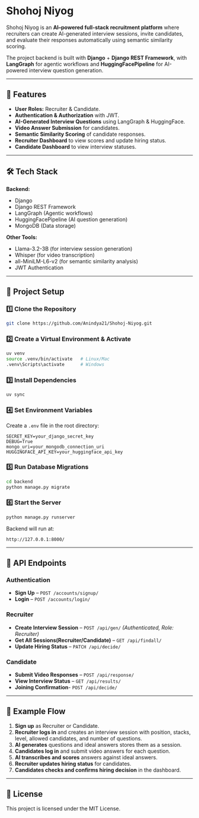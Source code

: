 # Shohoj Niyog

Shohoj Niyog is an **AI–powered full-stack recruitment platform** where recruiters can create AI-generated interview sessions, invite candidates, and evaluate their responses automatically using semantic similarity scoring.

The project backend is built with **Django** + **Django REST Framework**, with **LangGraph** for agentic workflows and **HuggingFacePipeline** for AI-powered interview question generation.

---

## 🚀 Features

- **User Roles:** Recruiter & Candidate.
- **Authentication & Authorization** with JWT.
- **AI-Generated Interview Questions** using LangGraph & HuggingFace.
- **Video Answer Submission** for candidates.
- **Semantic Similarity Scoring** of candidate responses.
- **Recruiter Dashboard** to view scores and update hiring status.
- **Candidate Dashboard** to view interview statuses.

---

## 🛠️ Tech Stack

**Backend:**
- Django
- Django REST Framework
- LangGraph (Agentic workflows)
- HuggingFacePipeline (AI question generation)
- MongoDB (Data storage)

**Other Tools:**
- Llama-3.2-3B (for interview session generation)
- Whisper (for video transcription)
- all-MiniLM-L6-v2 (for semantic similarity analysis)
- JWT Authentication
---

## 📂 Project Setup

### 1️⃣ Clone the Repository
```bash
git clone https://github.com/Anindya21/Shohoj-Niyog.git
```

### 2️⃣ Create a Virtual Environment & Activate
```bash
uv venv
source .venv/bin/activate   # Linux/Mac
.venv\Scripts\activate      # Windows
```

### 3️⃣ Install Dependencies
```bash
uv sync
```

### 4️⃣ Set Environment Variables
Create a `.env` file in the root directory:
```env
SECRET_KEY=your_django_secret_key
DEBUG=True
mongo_uri=your_mongodb_connection_uri
HUGGINGFACE_API_KEY=your_huggingface_api_key
```

### 5️⃣ Run Database Migrations
```bash
cd backend
python manage.py migrate
```

### 6️⃣ Start the Server
```bash
python manage.py runserver
```
Backend will run at:
```
http://127.0.0.1:8000/
```

---

## 🔗 API Endpoints

### Authentication
- **Sign Up** – `POST /accounts/signup/`
- **Login** – `POST /accounts/login/`

### Recruiter
- **Create Interview Session** – `POST /api/gen/` *(Authenticated, Role: Recruiter)*
- **Get All Sessions(Recruiter/Candidate)** – `GET /api/findall/`
- **Update Hiring Status** – `PATCH /api/decide/`

### Candidate
- **Submit Video Responses** – `POST /api/response/`
- **View Interview Status** – `GET /api/results/`
- **Joining Confirmation**- `POST /api/decide/`

---

## 📌 Example Flow

1. **Sign up** as Recruiter or Candidate.
2. **Recruiter logs in** and creates an interview session with position, stacks, level, allowed candidates, and number of questions.
3. **AI generates** questions and ideal answers stores them as a session.
4. **Candidates log in** and submit video answers for each question.
5. **AI transcribes and scores** answers against ideal answers.
6. **Recruiter updates hiring status** for candidates.
7. **Candidates checks and confirms hiring decision** in the dashboard.

---

## 📜 License
This project is licensed under the MIT License.


